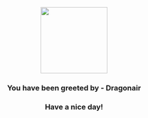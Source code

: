 <p align="center">
            <img src="https://raw.githubusercontent.com/PokeAPI/sprites/master/sprites/pokemon/148.png" width="150" height="150">
          </p>
          <h3 align="center">You have been greeted by - <b>Dragonair</b></h3>
          <h3 align="center">Have a nice day!</h3>
        